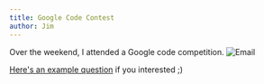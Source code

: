 ```yaml
---
title: Google Code Contest
author: Jim
--- 
```


Over the weekend, I attended a Google code competition.
![Email](https://photos-6.dropbox.com/t/0/AADruna2lqYjhnJilqwHAa4ux9W02UsRDOJKO6yEuVBmiA/12/25124617/png/1024x768/3/1399298400/0/2/Screenshot%20from%202014-05-05%2019%3A14%3A38.png/d7cWb8wY4Gp-lZUdi6leu-xlInKSe4lb7LW6NUvBp5o)

[Here's an example question](https://gist.github.com/michaljuhas/8d35a54075074dafa777#file-google-code-contest-question) if you interested ;)
